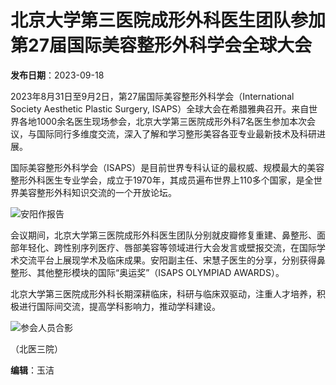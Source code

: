 # 北京大学第三医院成形外科医生团队参加第27届国际美容整形外科学会全球大会

**发布日期**：2023-09-18   

2023年8月31日至9月2日，第27届国际美容整形外科学会（International Society Aesthetic Plastic Surgery, ISAPS）全球大会在希腊雅典召开。来自世界各地1000余名医生现场参会，北京大学第三医院成形外科7名医生参加本次会议，与国际同行多维度交流，深入了解和学习整形美容各亚专业最新技术及科研进展。

国际美容整形外科学会（ISAPS）是目前世界专科认证的最权威、规模最大的美容整形外科医生专业学会，成立于1970年，其成员遍布世界上110多个国家，是全世界美容整形外科知识交流的一个开放论坛。

![安阳作报告](../../images/2023-09/1be2b5349a954d56a5e75d07c0244549.jpeg)

会议期间，北京大学第三医院成形外科医生团队分别就皮瓣修复重建、鼻整形、面部年轻化、跨性别序列医疗、唇部美容等领域进行大会发言或壁报交流，在国际学术交流平台上展现学术及临床成果。安阳副主任、宋慧子医生的分享，分别获得鼻整形、其他整形模块的国际“奥运奖”（ISAPS OLYMPIAD AWARDS）。

北京大学第三医院成形外科长期深耕临床，科研与临床双驱动，注重人才培养，积极进行国际间交流，提高学科影响力，推动学科建设。

![参会人员合影](../../images/2023-09/b4ab278e71284164ad9300c8bb400e08.jpeg)

（北医三院）

**编辑**：玉洁